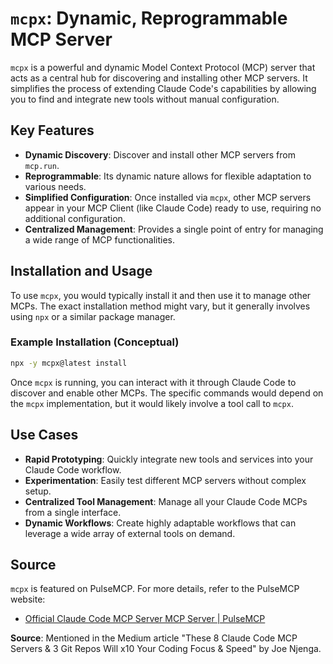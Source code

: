 
# `mcpx`: Dynamic, Reprogrammable MCP Server

`mcpx` is a powerful and dynamic Model Context Protocol (MCP) server that acts as a central hub for discovering and installing other MCP servers. It simplifies the process of extending Claude Code's capabilities by allowing you to find and integrate new tools without manual configuration.

## Key Features

*   **Dynamic Discovery**: Discover and install other MCP servers from `mcp.run`.
*   **Reprogrammable**: Its dynamic nature allows for flexible adaptation to various needs.
*   **Simplified Configuration**: Once installed via `mcpx`, other MCP servers appear in your MCP Client (like Claude Code) ready to use, requiring no additional configuration.
*   **Centralized Management**: Provides a single point of entry for managing a wide range of MCP functionalities.

## Installation and Usage

To use `mcpx`, you would typically install it and then use it to manage other MCPs. The exact installation method might vary, but it generally involves using `npx` or a similar package manager.

### Example Installation (Conceptual)

```bash
npx -y mcpx@latest install
```

Once `mcpx` is running, you can interact with it through Claude Code to discover and enable other MCPs. The specific commands would depend on the `mcpx` implementation, but it would likely involve a tool call to `mcpx`.

## Use Cases

*   **Rapid Prototyping**: Quickly integrate new tools and services into your Claude Code workflow.
*   **Experimentation**: Easily test different MCP servers without complex setup.
*   **Centralized Tool Management**: Manage all your Claude Code MCPs from a single interface.
*   **Dynamic Workflows**: Create highly adaptable workflows that can leverage a wide array of external tools on demand.

## Source

`mcpx` is featured on PulseMCP. For more details, refer to the PulseMCP website:

*   [Official Claude Code MCP Server MCP Server | PulseMCP](https://www.pulsemcp.com/servers/claude-code)





**Source**: Mentioned in the Medium article "These 8 Claude Code MCP Servers & 3 Git Repos Will x10 Your Coding Focus & Speed" by Joe Njenga.

